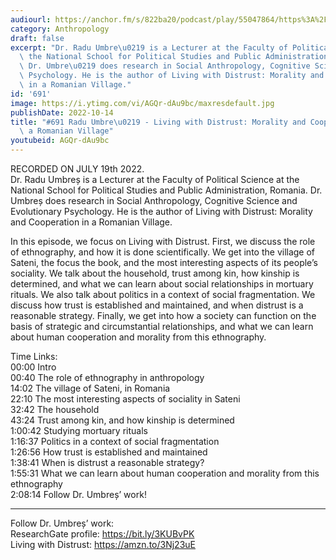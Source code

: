```yaml
---
audiourl: https://anchor.fm/s/822ba20/podcast/play/55047864/https%3A%2F%2Fd3ctxlq1ktw2nl.cloudfront.net%2Fstaging%2F2022-6-19%2F067bd8b4-f4d7-4509-630b-e0c2a47c8b20.m4a
category: Anthropology
draft: false
excerpt: "Dr. Radu Umbre\u0219 is a Lecturer at the Faculty of Political Science at\
  \ the National School for Political Studies and Public Administration, Romania.\
  \ Dr. Umbre\u0219 does research in Social Anthropology, Cognitive Science and Evolutionary\
  \ Psychology. He is the author of Living with Distrust: Morality and Cooperation\
  \ in a Romanian Village."
id: '691'
image: https://i.ytimg.com/vi/AGQr-dAu9bc/maxresdefault.jpg
publishDate: 2022-10-14
title: "#691 Radu Umbre\u0219 - Living with Distrust: Morality and Cooperation in\
  \ a Romanian Village"
youtubeid: AGQr-dAu9bc
---
```

<div class="timelinks">

RECORDED ON JULY 19th 2022.  
Dr. Radu Umbreș is a Lecturer at the Faculty of Political Science at the National School for Political Studies and Public Administration, Romania. Dr. Umbreș does research in Social Anthropology, Cognitive Science and Evolutionary Psychology. He is the author of Living with Distrust: Morality and Cooperation in a Romanian Village.

In this episode, we focus on Living with Distrust. First, we discuss the role of ethnography, and how it is done scientifically. We get into the village of Sateni, the focus the book, and the most interesting aspects of its people’s sociality. We talk about the household, trust among kin, how kinship is determined, and what we can learn about social relationships in mortuary rituals. We also talk about politics in a context of social fragmentation. We discuss how trust is established and maintained, and when distrust is a reasonable strategy. Finally, we get into how a society can function on the basis of strategic and circumstantial relationships, and what we can learn about human cooperation and morality from this ethnography.

Time Links:  
<time>00:00</time> Intro  
<time>00:40</time> The role of ethnography in anthropology  
<time>14:02</time> The village of Sateni, in Romania  
<time>22:10</time> The most interesting aspects of sociality in Sateni  
<time>32:42</time> The household  
<time>43:24</time> Trust among kin, and how kinship is determined  
<time>1:00:42</time> Studying mortuary rituals  
<time>1:16:37</time> Politics in a context of social fragmentation  
<time>1:26:56</time> How trust is established and maintained  
<time>1:38:41</time> When is distrust a reasonable strategy?  
<time>1:55:31</time> What we can learn about human cooperation and morality from this ethnography  
<time>2:08:14</time> Follow Dr. Umbreș’ work!

---

Follow Dr. Umbreș’ work:  
ResearchGate profile: https://bit.ly/3KUBvPK  
Living with Distrust: https://amzn.to/3Nj23uE
</div>

